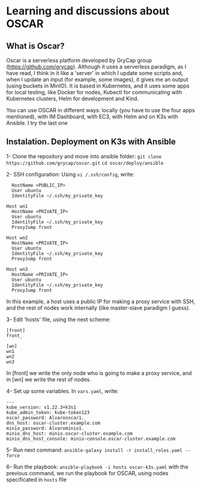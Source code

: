 # Learning and discussions about OSCAR

## What is Oscar?

Oscar is a serverless platform developed by GryCap group (https://github.com/grycap). Although it uses a serverless paradigm, as I have read, I think in it like a 'server' in which I update some scripts and, when I update an input (for example, some images), it gives me an output (using buckets in MinIO). It is based in Kubernetes, and it uses some apps for local testing, like Docker for nodes, Kubectl for communicating with Kubernetes clusters, Helm for development and Kind. 

You can use OSCAR in different ways: locally (you have to use the four apps mentioned), with IM Dashboard, with EC3, with Helm and on K3s with Ansible. I try the last one

## Instalation. Deployment on K3s with Ansible

1- Clone the repository and move into ansible folder:
```git clone https://github.com/grycap/oscar.git```
```cd oscar/deploy/ansible```

2- SSH configuration: Using ``vi /.ssh/config``, write:

```Host front_
  HostName <PUBLIC_IP>
  User ubuntu
  IdentityFile ~/.ssh/my_private_key

Host wn1
  HostName <PRIVATE_IP>
  User ubuntu
  IdentityFile ~/.ssh/my_private_key
  ProxyJump front

Host wn2
  HostName <PRIVATE_IP>
  User ubuntu
  IdentityFile ~/.ssh/my_private_key
  ProxyJump front

Host wn3
  HostName <PRIVATE_IP>
  User ubuntu
  IdentityFile ~/.ssh/my_private_key
  ProxyJump front
```
In this example, a host uses a public IP for making a proxy service with SSH, and the rest of nodes work internally (like master-slave paradigm I guess).

3- Edit 'hosts' file, using the next scheme:
```
[front]
front_

[wn]
wn1
wn2
wn3
```
In [front] we write the only node who is going to make a proxy service, and in [wn] we write the rest of nodes.

4- Set up some variables. In ``vars.yaml``, write:
```
---
kube_version: v1.22.3+k3s1
kube_admin_token: kube-token123
oscar_password: Alvarooscar1.
dns_host: oscar-cluster.example.com
minio_password: Alvarominio1.
minio_dns_host: minio.oscar-cluster.example.com
minio_dns_host_console: minio-console.oscar-cluster.example.com
```

5- Run next command:
```ansible-galaxy install -r install_roles.yaml --force```

6- Run the playbook:
```ansible-playbook -i hosts oscar-k3s.yaml```
with the previous command, we run the playbook for OSCAR, using nodes specificated in ``hosts`` file
